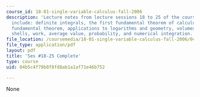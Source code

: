 ```yaml
---
course_id: 18-01-single-variable-calculus-fall-2006
description: 'Lecture notes from lecture sessions 18 to 25 of the course.  Topics
  include: definite integrals, the first fundamental theorem of calculus, the second
  fundamental theorem, applications to logarithms and geometry, volumes by disks and
  shells, work, average value, probability, and numerical integration.'
file_location: /coursemedia/18-01-single-variable-calculus-fall-2006/04b5c4f79b8f8fd8ab1a1af71e46b752_unit3_who_sept24.pdf
file_type: application/pdf
layout: pdf
title: 'Ses #18-25 Complete'
type: course
uid: 04b5c4f79b8f8fd8ab1a1af71e46b752

---
```

None
